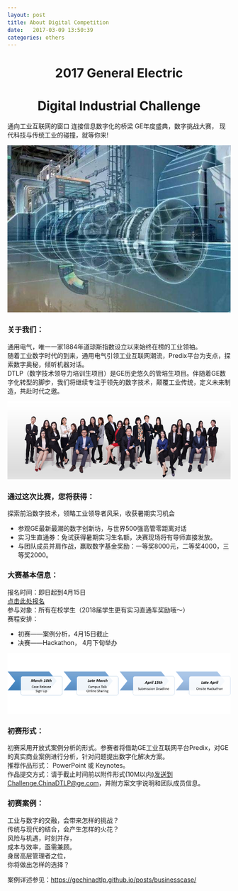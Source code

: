 ```yaml
---
layout: post
title: About Digital Competition
date:   2017-03-09 13:50:39
categories: others
---
```


<h1 style="text-align:center">2017 General Electric</h1>
<h1 style="text-align:center">Digital Industrial Challenge</h1>
通向工业互联网的窗口  
连接信息数字化的桥梁  
GE年度盛典，数字挑战大赛，  
现代科技与传统工业的碰撞，就等你来!  

![GE Company](/static/img/engine.png)

### 关于我们：  
通用电气，唯一一家1884年道琼斯指数设立以来始终在榜的工业领袖。  
随着工业数字时代的到来，通用电气引领工业互联网潮流，Predix平台为支点，探索数字奥秘，倾听机器对话。  
DTLP（数字技术领导力培训生项目）是GE历史悠久的管培生项目。伴随着GE数字化转型的脚步，我们将继续专注于领先的数字技术，颠覆工业传统，定义未来制造，共赴时代之邀。  

![DTLP members](/static/img/us.png)

### 通过这次比赛，您将获得：  
探索前沿数字技术，领略工业领导者风采，收获暑期实习机会  
  * 参观GE最新最潮的数字创新坊，与世界500强高管零距离对话
  * 实习生直通券：免试获得暑期实习生名额，决赛现场将有导师直接发放。
  * 与团队成员并肩作战，赢取数字基金奖励：一等奖8000元，二等奖4000，三等奖2000。  

### 大赛基本信息：  
报名时间：即日起到4月15日  
[点击此处报名][singup]  
参与对象：所有在校学生（2018届学生更有实习直通车奖励哦～）  
赛程安排：
* 初赛——案例分析，4月15日截止  
* 决赛——Hackathon， 4月下旬举办  

![competition flow](/static/img/competitionFlow.png)

### 初赛形式：  
初赛采用开放式案例分析的形式。参赛者将借助GE工业互联网平台Predix，对GE的真实商业案例进行分析，针对问题提出数字化解决方案。  
推荐作品形式： PowerPoint 或 Keynotes。  
作品提交方式：请于截止时间前以附件形式(10M以内)发送到Challenge.ChinaDTLP@ge.com，并附方案文字说明和团队成员信息。  

### 初赛案例：  
工业与数字的交融，会带来怎样的挑战？  
传统与现代的结合，会产生怎样的火花？  
风险与机遇，时刻并存，  
成本与效率，亟需兼顾。  
身居高层管理者之位，  
你将做出怎样的选择？  

案例详述参见：https://gechinadtlp.github.io/posts/businesscase/

[singup]: https://www.wenjuan.com/s/eQR7je/?share=1&newpublish=1&from=singlemessage&isappinstalled=0
